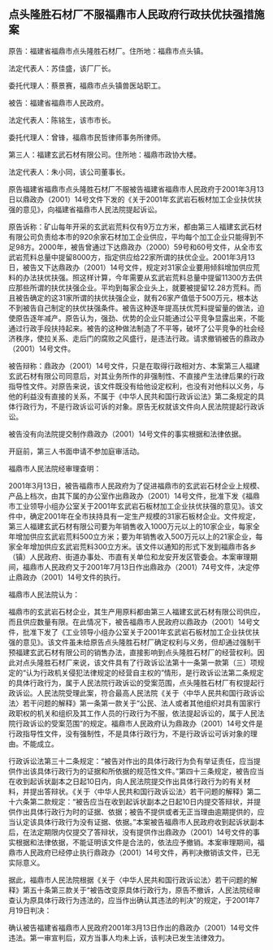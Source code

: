 ## 点头隆胜石材厂不服福鼎市人民政府行政扶优扶强措施案

原告：福建省福鼎市点头隆胜石材厂。住所地：福鼎市点头镇。

法定代表人：苏佳盛，该厂厂长。

委托代理人：蔡景赛，福鼎市点头镇兽医站职工。

被告：福建省福鼎市人民政府。

法定代表人：陈铭生，该市市长。

委托代理人：曾锋，福鼎市民哲律师事务所律师。

第三人：福建玄武石材有限公司。住所地：福鼎市政协大楼。

法定代表人：朱小同，该公司董事长。

原告福建省福鼎市点头隆胜石材厂不服被告福建省福鼎市人民政府于2001年3月13日以鼎政办（2001）14号文件下发的《关于2001年玄武岩石板材加工企业扶优扶强的意见》，向福建省福鼎市人民法院提起诉讼。

原告诉称：矿山每年开采的玄武岩荒料仅有9万立方米，都由第三人福建玄武石材有限公司负责给本市的920余家石材加工企业供应，平均每个加工企业只能得到不足98方。2000年，被告曾通过下达鼎政办（2000）59号和60号文件，从全市玄武岩荒料总量中提留8000方，指定供应给22家所谓的扶优企业。2001年3月13日，被告又下达鼎政办（2001）14号文件，规定对31家企业要用倾斜增加供应荒料的办法扶优扶强。照这样计算，今年需要从玄武岩荒料总量中提留11300方去供应那些所谓的扶优扶强企业。平均到每家企业头上，就要被提留12.28方荒料。而且被告确定的这31家所谓的扶优扶强企业，就有26家产值低于500万元，根本达不到被告自己制定的扶优扶强条件。被告这种逐年提高扶优荒料提留量的做法，迫使原告逐年减产。原告认为，强劲、优势的企业只能通过公平竞争显露出来，不能通过行政手段扶持起来。被告的这种做法制造了不平等，破坏了公平竞争的社会经济秩序，使拉关系、走后门的腐败之风盛行，是违法行政。请求撤销被告的鼎政办（2001）14号文件。

被告辩称：鼎政办（2001）14号文件，只是在取得行政相对方、本案第三人福建玄武石材有限公司同意后，对其业务所作的非强制性、不直接产生法律后果的行政指导性文件。对原告来说，该文件既没有给他设定权利，也没有对他科以义务，与他的利益没有直接的关系，不属于《中华人民共和国行政诉讼法》第二条规定的具体行政行为，不是行政诉讼可诉的对象。原告无权就该文件向人民法院提起行政诉讼。

被告没有向法院提交制作鼎政办（2001）14号文件的事实根据和法律依据。

开庭前，第三人书面申请不参加庭审活动。

福鼎市人民法院经审理查明：

2001年3月13日，被告福鼎市人民政府为了促进福鼎市的玄武岩石材企业上规模、产品上档次，由其下属的办公室作出鼎政办（2001）14号文件，批准下发《福鼎市工业领导小组办公室关于2001年玄武岩石板材加工企业扶优扶强的意见》。该文件中，确定2001年在全市扶持具有一定生产规模的31家石板材企业。文件规定，第三人福建玄武石材有限公司要为年销售收入1000万元以上的10家企业，每家全年增加供应玄武岩荒料500立方米；要为年销售收入500万元以上的21家企业，每家全年增加供应玄武岩荒料300立方米。该文件以通知的形式下发到福鼎市各乡（镇）人民政府、街道办事处、市直有关单位和龙安开发区管委会。本案审理期间，福鼎市人民政府又于2001年7月13日作出鼎政办（2001）74号文件，决定停止鼎政办（2001）14号文件的执行。

福鼎市人民法院认为：

福鼎市的玄武岩石材企业，其生产用原料都由第三人福建玄武石材有限公司供应，而且供应数量有限。在此情况下，被告福鼎市人民政府以鼎政办（2001）14号文件，批准下发了《工业领导小组办公室关于2001年玄武岩石板材加工企业扶优扶强的意见》。该文件虽未给原告点头隆胜石材厂确定权利与义务，但却通过强制干预福建玄武石材有限公司的销售办法，直接影响到点头隆胜石材厂的经营权利。因此对点头隆胜石材厂来说，该文件具有了行政诉讼法第十一条第一款第（三）项规定的“认为行政机关侵犯法律规定的经营自主权的”情形，是行政诉讼法第二条规定的具体行政行为，属于人民法院行政诉讼的受案范围，点头隆胜石材厂有权提起行政诉讼。人民法院受理此案，符合最高人民法院《关于〈中华人民共和国行政诉讼法〉若干问题的解释》第一条第一款关于“公民、法人或者其他组织对具有国家行政职权的机关和组织及其工作人员的行政行为不服，依法提起诉讼的，属于人民法院行政诉讼的受案范围”的规定。福鼎市人民政府认为鼎政办（2001）14号文件是行政指导性文件，没有强制性，不是具体行政行为，不是行政诉讼可诉对象的理由。不能成立。

行政诉讼法第三十二条规定：“被告对作出的具体行政行为负有举证责任，应当提供作出该具体行政行为的证据和所依据的规范性文件。”第四十三条规定，被告应当在收到起诉状副本之日起10日内，向人民法院提交作出具体行政行为的有关材料，并提出答辩状。《关于〈中华人民共和国行政诉讼法〉若干问题的解释》第二十六条第二款规定：“被告应当在收到起诉状副本之日起10日内提交答辩状，并提供作出具体行政行为时的证据、依据；被告不提供或者无正当理由逾期提供的，应当认定该具体行政行为没有证据、依据。”本案被告福鼎市人民政府收到起诉状副本后，在法定期限内仅提交了答辩状，没有提供作出鼎政办（2001）14号文件的事实根据和法律依据，不能证明该文件是合法的，依法应予撤销。本案审理期间，福鼎市人民政府已经停止执行鼎政办（2001）14号文件，再判决撤销该文件，已无实际意义。

据此，福鼎市人民法院根据《关于〈中华人民共和国行政诉讼法〉若干问题的解释》第五十条第三款关于“被告改变原具体行政行为，原告不撤诉，人民法院经审查认为原具体行政行为违法的，应当作出确认其违法的判决”的规定，于2001年7月19日判决：

确认被告福建省福鼎市人民政府2001年3月13日作出的鼎政办（2001）14号文件违法。第一审宣判后，双方当事人均未上诉，该判决已发生法律效力。

